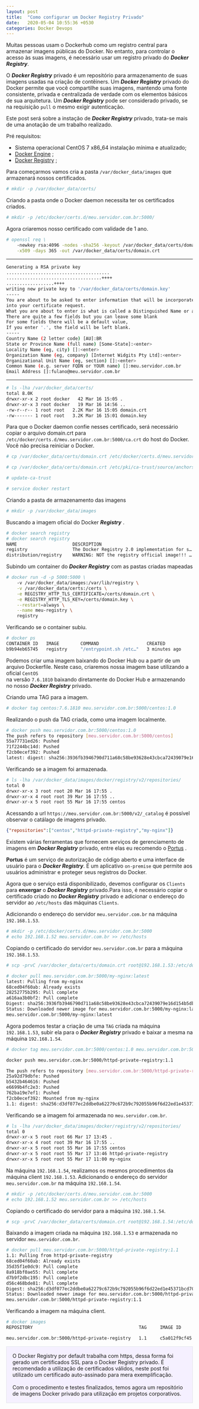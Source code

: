 ```yaml
---
layout: post
title:  "Como configurar um Docker Registry Privado"
date:   2020-05-04 10:55:36 +0530
categories: Docker Devops
---
```


Muitas pessoas usam o Dockerhub como um registro central para armazenar imagens públicas do Docker. No entanto, para controlar o acesso às suas imagens, é necessário usar um registro privado do ***Docker Registry***. 

O ***Docker Registry*** privado é um repositório para armazenamento de suas imagens usadas na criação de contêiners. Um ***Docker Registry*** privado do Docker permite que você compartilhe suas imagens, mantendo uma fonte consistente, privada e centralizada de verdade com os elementos básicos de sua arquitetura. Um ***Docker Registry*** pode ser considerado privado, se na requisição `pull` o mesmo exigir autenticação.

Este post será sobre a instação de ***Docker Registry*** privado, trata-se mais de uma anotação de um trabalho realizado.

Pré requisitos:

- Sistema operacional CentOS 7 x86_64 instalação mínima e atualizado;
- [Docker Engine](https://docs.docker.com/engine/install/centos/) ;
- [Docker Registry](https://docs.docker.com/registry/configuration/) ;


Para começarmos vamos cria a pasta `/var/docker_data/images` que armazenará nossos certificados.

```bash
# mkdir -p /var/docker_data/certs/
```

Criando a pasta onde o Docker daemon necessita ter os certificados criados.

```bash
# mkdir -p /etc/docker/certs.d/meu.servidor.com.br:5000/
```

Agora criaremos nosso certificado com validade de 1 ano.

```bash
# openssl req \
	-newkey rsa:4096 -nodes -sha256 -keyout /var/docker_data/certs/domain.key \
	-x509 -days 365 -out /var/docker_data/certs/domain.crt
```
---
```bash
Generating a RSA private key
.......................................
....................................++++
..................++++
writing new private key to '/var/docker_data/certs/domain.key'
-----
You are about to be asked to enter information that will be incorporated
into your certificate request.
What you are about to enter is what is called a Distinguished Name or a DN.
There are quite a few fields but you can leave some blank
For some fields there will be a default value,
If you enter '.', the field will be left blank.
-----
Country Name (2 letter code) [AU]:BR
State or Province Name (full name) [Some-State]:<enter>
Locality Name (eg, city) []:<enter>
Organization Name (eg, company) [Internet Widgits Pty Ltd]:<enter>
Organizational Unit Name (eg, section) []:<enter>
Common Name (e.g. server FQDN or YOUR name) []:meu.servidor.com.br
Email Address []:fulano@meu.servidor.com.br
```
---
```bash
# ls -lha /var/docker_data/certs/
total 8.0K
drwxr-xr-x 2 root docker   42 Mar 16 15:05 .
drwxr-xr-x 3 root docker   19 Mar 16 14:56 ..
-rw-r--r-- 1 root root   2.2K Mar 16 15:05 domain.crt
-rw------- 1 root root   3.2K Mar 16 15:01 domain.key
```

Para que o Docker daemon confie nesses certificado, será necessário copiar o arquivo domain.crt para `/etc/docker/certs.d/meu.servidor.com.br:5000/ca.crt` do host do Docker. Você não precisa reiniciar o Docker.

```bash
# cp /var/docker_data/certs/domain.crt /etc/docker/certs.d/meu.servidor.com.br:5000/ca.crt

# cp /var/docker_data/certs/domain.crt /etc/pki/ca-trust/source/anchors/ca.crt

# update-ca-trust

# service docker restart
```

Criando a pasta de armazenamento das imagens
```bash
# mkdir -p /var/docker_data/images
```

Buscando a imagem oficial do Docker ***Registry*** .
```bash
# docker search registry
# docker search registry
NAME                     DESCRIPTION                                     STARS      OFFICIAL            AUTOMATED
registry                 The Docker Registry 2.0 implementation for s…   2881       [OK]
distribution/registry    WARNING: NOT the registry official image!!! …   57                             [OK]
```

Subindo um container do ***Docker Registry*** com as pastas criadas mapeadas
```bash
# docker run -d -p 5000:5000 \
	-v /var/docker_data/images:/var/lib/registry \
	-v /var/docker_data/certs:/certs \
	-e REGISTRY_HTTP_TLS_CERTIFICATE=/certs/domain.crt \
	-e REGISTRY_HTTP_TLS_KEY=/certs/domain.key \
	--restart=always \
	--name meu-registry \
	registry
```

Verificando se o container subiu.
```bash
# docker ps
CONTAINER ID   IMAGE        COMMAND                  CREATED             STATUS          PORTS   NAMES
b9b94eb65745   registry     "/entrypoint.sh /etc…"   3 minutes ago       2 minutes ago           meu-registry
```

Podemos criar uma imagem baixando do Docker Hub ou a partir de um arquivo Dockerfile. Neste caso, criaremos nossa imagem base utilizando a oficial `CentOS` <br/>
na versão `7.6.1810` baixando diretamente do Docker Hub e armazenando no nosso ***Docker Registry*** privado. 

Criando uma TAG para a imagem.
```bash
# docker tag centos:7.6.1810 meu.servidor.com.br:5000/centos:1.0
```

Realizando o push da TAG criada, como uma imagem localmente.
```bash
# docker push meu.servidor.com.br:5000/centos:1.0
The push refers to repository [meu.servidor.com.br:5000/centos]
55a77731ed26: Pushed
71f2244bc14d: Pushed
f2cb0ecef392: Pushed
latest: digest: sha256:3936fb3946790d711a68c58be93628e43cbca72439079e16d154b5db216b58da size: 948
```

Verificando se a imagem foi armazenada.
```bash
# ls -lha /var/docker_data/images/docker/registry/v2/repositories/
total 0
drwxr-xr-x 3 root root 20 Mar 16 17:55 .
drwxr-xr-x 4 root root 39 Mar 16 17:55 ..
drwxr-xr-x 5 root root 55 Mar 16 17:55 centos
```

Acessando a url `https://meu.servidor.com.br:5000/v2/_catalog` é possível observar o catálago de imagens privado.

```json
{"repositories":["centos","httpd-private-registry","my-nginx"]}
```

Existem várias ferramentas que fornecem serviços de gerenciamento de imagens em ***Docker Registry*** privado, entre elas eu recomendo o [Portus](http://port.us.org/) . 

**Portus** é um serviço de autorização de código aberto e uma interface de usuário para o ***Docker Registry***. É um aplicativo `on-premise` que permite aos usuários administrar e proteger seus registros do Docker.


Agora que o serviço está disponibilizado, devemos configurar os `Clients` para **enxergar** o ***Docker Registry*** privado.Para isso, é necessário copiar o certificado criado no ***Docker Registry*** privado e adicionar o endereço do servidor ao `/etc/hosts` das máquinas `Clients`.

Adicionando o endereço do servidor `meu.servidor.com.br` na máquina `192.168.1.53`. 
```bash
# mkdir -p /etc/docker/certs.d/meu.servidor.com.br:5000
# echo 192.168.1.52 meu.servidor.com.br >> /etc/hosts
```

Copiando o certificado do servidor `meu.servidor.com.br` para a máquina `192.168.1.53`.
```bash
# scp -prvC /var/docker_data/certs/domain.crt root@192.168.1.53:/etc/docker/certs.d/meu.servidor.com.br:5000/

# docker pull meu.servidor.com.br:5000/my-nginx:latest
latest: Pulling from my-nginx
68ced04f60ab: Already exists
28252775b295: Pull complete
a616aa3b0bf2: Pull complete
Digest: sha256:3936fb3946790d711a68c58be93628e43cbca72439079e16d154b5db216b58da
Status: Downloaded newer image for meu.servidor.com.br:5000/my-nginx:latest
meu.servidor.com.br:5000/my-nginx:latest
```

Agora podemos testar a criação de uma `TAG` criada na máquina `192.168.1.53`, subir ela para o ***Docker Registry*** privado e baixar a mesma na máquina `192.168.1.54`.
  
```bash
# docker tag meu.servidor.com.br:5000/centos:1.0 meu.servidor.com.br:5000/httpd-private-registry:1.1

docker push meu.servidor.com.br:5000/httpd-private-registry:1.1

The push refers to repository [meu.servidor.com.br:5000/httpd-private-registry]
25a92d79dbfe: Pushed
b5432b464616: Pushed
e6699b4fc2e3: Pushed
762ba19e7ef1: Pushed
f2cb0ecef392: Mounted from my-nginx
1.1: digest: sha256:d3df077ec2ddbe0a62279c672b9c792055b96f6d22ed1e45371bcd70393730f9 size: 1367
```

Verificando se a imagem foi armazenada no `meu.servidor.com.br`.

```bash
# ls -lha /var/docker_data/images/docker/registry/v2/repositories/
total 0
drwxr-xr-x 5 root root 66 Mar 17 13:45 .
drwxr-xr-x 4 root root 39 Mar 16 17:55 ..
drwxr-xr-x 5 root root 55 Mar 16 17:55 centos
drwxr-xr-x 5 root root 55 Mar 17 13:46 httpd-private-registry
drwxr-xr-x 5 root root 55 Mar 17 11:00 my-nginx
```

Na máquina `192.168.1.54`, realizamos os mesmos procedimentos da máquina client `192.168.1.53`.
Adicionando o endereço do servidor `meu.servidor.com.br` na máquina `192.168.1.54`. 

```bash
# mkdir -p /etc/docker/certs.d/meu.servidor.com.br:5000
# echo 192.168.1.52 meu.servidor.com.br >> /etc/hosts
```

Copiando o certificado do servidor para a máquina `192.168.1.54`.
```bash
# scp -prvC /var/docker_data/certs/domain.crt root@192.168.1.54:/etc/docker/certs.d/meu.servidor.com.br:5000/
```
Baixando a imagem criada na máquina `192.168.1.53` e armazenada no servidor `meu.servidor.com.br`. 
```bash
# docker pull meu.servidor.com.br:5000/httpd-private-registry:1.1
1.1: Pulling from httpd-private-registry
68ced04f60ab: Already exists
35d35f1e0dc9: Pull complete
8a918bf0ae55: Pull complete
d7b9f2dbc195: Pull complete
d56c468bde81: Pull complete
Digest: sha256:d3df077ec2ddbe0a62279c672b9c792055b96f6d22ed1e45371bcd70393730f9
Status: Downloaded newer image for meu.servidor.com.br:5000/httpd-private-registry:1.1
meu.servidor.com.br:5000/httpd-private-registry:1.1
```

Verificando a imagem na máquina client.
```bash
# docker images
REPOSITORY                                        TAG     IMAGE ID            CREATED             SIZE

meu.servidor.com.br:5000/httpd-private-registry   1.1     c5a012f9cf45        2 weeks ago         165MB
```
 
<div style="background-color: #f5f0ff; border: 1px #e1e4e8 solid;padding: 16px;">
O Docker Registry por default trabalha com https, dessa forma foi gerado um certificados SSL para o Docker Registry privado. É recomendado a utilização de certificados válidos, neste post foi utilizado um certificado auto-assinado para mera exemplificação.<div>

<br/>
Com o procedimento e testes finalizados, temos agora um repositório de imagens Docker privado para utilização em projetos corporativos.
